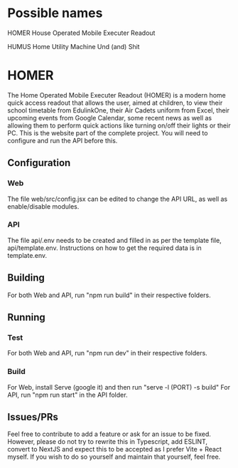 # Possible names
HOMER
House
Operated
Mobile
Executer
Readout

HUMUS
Home
Utility
Machine
Und (and)
Shit

# HOMER
The Home Operated Mobile Executer Readout (HOMER) is a modern home quick access readout that allows the user, aimed at children, to view their school timetable from EdulinkOne, their Air Cadets uniform from Excel, their upcoming events from Google Calendar, some recent news as well as allowing them to perform quick actions like turning on/off their lights or their PC.
This is the website part of the complete project.
You will need to configure and run the API before this.

## Configuration
### Web
The file web/src/config.jsx can be edited to change the API URL, as well as enable/disable modules.
### API
The file api/.env needs to be created and filled in as per the template file, api/template.env.
Instructions on how to get the required data is in template.env.

## Building
For both Web and API, run "npm run build" in their respective folders.

## Running
### Test
For both Web and API, run "npm run dev" in their respective folders.
### Build
For Web, install Serve (google it) and then run "serve -l (PORT) -s build"
For API, run "npm run start" in the API folder.

## Issues/PRs
Feel free to contribute to add a feature or ask for an issue to be fixed.
However, please do not try to rewrite this in Typescript, add ESLINT, convert to NextJS and expect this to be accepted as I prefer Vite + React myself. If you wish to do so yourself and maintain that yourself, feel free.